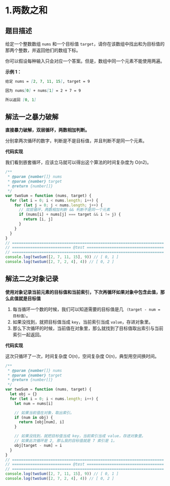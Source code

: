 # 1.两数之和

## 题目描述

给定一个整数数组 `nums` 和一个目标值 `target`，请你在该数组中找出和为目标值的那两个整数，并返回他们的数组下标。

你可以假设每种输入只会对应一个答案。但是，数组中同一个元素不能使用两遍。

**示例 1：**

```md
给定 nums = [2, 7, 11, 15], target = 9

因为 nums[0] + nums[1] = 2 + 7 = 9

所以返回 [0, 1]
```

## 解法一之暴力破解

**直接暴力破解，双层循环，两数相加判断。**

分别拿两次循环的数字，判断是不是目标值，并且判断不是同一个元素。

**代码实现**

我们看到嵌套循环，应该立马就可以得出这个算法的时间复杂度为 O(n2)。

```js
/**
 * @param {number[]} nums
 * @param {number} target
 * @return {number[]}
 */
var twoSum = function (nums, target) {
  for (let i = 0; i < nums.length; i++) {
    for (let j = 0; j < nums.length; j++) {
      // 双层循环，两数相加判断 && 判断不是同一个元素
      if (nums[i] + nums[j] === target && i != j) {
        return [i, j]
      }
    }
  }
}
// ===================================================================
// ========================== @test ==================================
// ===================================================================
console.log(twoSum([2, 7, 11, 15], 9)) // [ 0, 1 ]
console.log(twoSum([2, 7, 2, 4], 4)) // [ 0, 2 ]
```

## 解法二之对象记录

**使用对象记录当前元素的目标值和当前索引，下次再循环如果对象中包含此值，那么此值就是目标值**

1. 每当循环一个数的时候，我们可以知道需要的目标值是几 `（target - num = 目标值）`。
2. 如果没找到，就把目标值当成 `key`，当前索引当成 `value`，存进对象里。
3. 那么下次循环的时候，当前值在对象里，那么就找到了目标值取出索引与当前索引一起返回。

**代码实现**

这次只循环了一次，时间复杂度 O(n)，空间复杂度 O(n)，典型用空间换时间。

```js
/**
 * @param {number[]} nums
 * @param {number} target
 * @return {number[]}
 */
var twoSum = function (nums, target) {
  let obj = {}
  for (let i = 0; i < nums.length; i++) {
    let num = nums[i]

    // 如果当前值在对象，取出索引。
    if (num in obj) {
      return [obj[num], i]
    }

    // 如果没找到，就把目标值当成 key，当前索引当成 value，存进对象里。
    // 如果此次循环是 2, 那么我的目标值就是 7 索引是 1。
    obj[target - num] = i
  }
}
// ===================================================================
// ========================== @test ==================================
// ===================================================================
console.log(twoSum([2, 7, 11, 15], 9)) // [ 0, 1 ]
console.log(twoSum([2, 7, 2, 4], 4)) // [ 0, 2 ]
```
